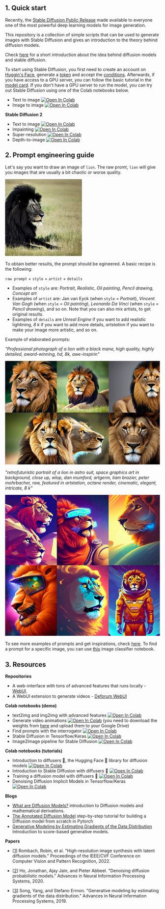 ## 1. Quick start 

Recently, the [Stable Diffusion Public Release](https://stability.ai/blog/stable-diffusion-public-release) made available to everyone one of the most powerful deep learning models for image generation. 

This repository is a collection of simple scripts that can be used to generate images with Stable Diffusion and gives an introduction to the theory behind diffusion models.

Check [here](https://docs.google.com/presentation/d/1jUO9jZLtUGoK7kgg0kurBgDwDsNOLybrYKU-O2y98xM/edit?usp=sharing) for a short introduction about the idea behind diffusion models and stable diffusion.

To start using Stable Diffusion, you first need to create an account on [Huggin's Face](https://huggingface.co/), generate a [token](https://huggingface.co/docs/hub/security-tokens) and accept the [conditions](https://huggingface.co/CompVis/stable-diffusion-v1-4). Afterwards, if you have access to a GPU server, you can follow the basic tutorial in the [model card](https://huggingface.co/CompVis/stable-diffusion-v1-4).
If you don't have a GPU server to run the model, you can try out Stable Diffusion using one of the Colab notebooks below.

- Text to image [![Open In Colab](https://colab.research.google.com/assets/colab-badge.svg)](https://colab.research.google.com/drive/1MyESLsR8D5l_EBqumwxL0eMzNmd3uqs6?usp=sharing)
- Image to image [![Open In Colab](https://colab.research.google.com/assets/colab-badge.svg)](https://colab.research.google.com/drive/1zjr9n60q3G8Qd87WG3ZnjDgI-D1YBCbG?usp=sharing)

**Stable Diffusion 2**
- Text to image [![Open In Colab](https://colab.research.google.com/assets/colab-badge.svg)](https://colab.research.google.com/drive/1e8MV75aD66It0WXo5-ddUEjfvhVG8URv?usp=sharing)
- Impainting [![Open In Colab](https://colab.research.google.com/assets/colab-badge.svg)](https://colab.research.google.com/drive/1JuTzAY0NzojvSU-rB4BNI9F8z3tcv9iX?usp=sharing)
- Super-resolution [![Open In Colab](https://colab.research.google.com/assets/colab-badge.svg)](https://colab.research.google.com/drive/1qnKCWs4IB-n1xfCjeNgbaSu-mFwp7bLv?usp=sharing)
- Depth-to-image [![Open In Colab](https://colab.research.google.com/assets/colab-badge.svg)](https://colab.research.google.com/drive/1wG2L3viHBb3vyPy1-l29bwTGePEA4gLJ?usp=sharing)

## 2. Prompt engineering guide
Let's say you want to draw an image of ``lion``. The raw promt, ``lion`` will give you images that are usually a bit chaotic or worse quality.


<div>
<img src="./img/lion_short.png" width="250"/>
</div>

To obtain better results, the prompt should be egineered. A basic recipe is the following:

``raw prompt`` + ``style`` + ``artist`` + ``details``

- Examples of ``style`` are: *Portrait*, *Realistic*, *Oil painting*, *Pencil drawing*, *Concept art*
- Examples of ``artist`` are: Jan van Eyck (when ``style`` = *Portrait*), *Vincent Van Gogh* (when ``style`` = *Oil painting*), *Leonardo Da Vinci* (when ``style`` = *Pencil drawing*), and so on. Note that you can also mix artists, to get original results.
- Examples of ``details`` are *Unreal Engine* if you want to add realistic lightining, *8 k* if you want to add more details, *artstation* if you want to make your image more artistic, and so on.

Example of elaborated prompts: 

*"Professional photograph of a lion with a black mane, high quality, highly detailed, award-winning, hd, 8k, awe-inspirin"*

<div>
<img src="./img/lion_long1.png" width="600"/>
</div>


*"retrofuturistic portrait of a lion in astro suit, space graphics art in background, close up, wlop, dan mumford, artgerm, liam brazier, peter mohrbacher, raw, featured in artstation, octane render, cinematic, elegant, intricate, 8 k"*

<div>
<img src="./img/lion_long.png" width="600"/>
</div>

To see more examples of prompts and get inspirations, check [here](https://lexica.art/). To find a prompt for a specific image, you can use [this](https://colab.research.google.com/github/pharmapsychotic/clip-interrogator/blob/main/clip_interrogator.ipynb?authuser=0&pli=1#scrollTo=rbDEMDGJrJEo) image classifier notebook. 


## 3. Resources

**Repositories**
- A web-interface with tons of advanced features that runs locally - [WebUI](https://github.com/AUTOMATIC1111/stable-diffusion-webui).
- A WebUI extension to generate videos - [Deforum WebUI](https://github.com/deforum-art/sd-webui-deforum)

**Colab notebooks (demo)**
- text2img and img2img with advanced features [![Open In Colab](https://colab.research.google.com/assets/colab-badge.svg)](https://colab.research.google.com/drive/1AfAmwLMd_Vx33O9IwY2TmO9wKZ8ABRRa)
- Generate video animations [![Open In Colab](https://colab.research.google.com/assets/colab-badge.svg)](https://colab.research.google.com/github/deforum/stable-diffusion/blob/main/Deforum_Stable_Diffusion.ipynb) (you need to download the weights from [here](https://huggingface.co/CompVis/stable-diffusion-v-1-4-original) and upload them to your Google Drive)
- Find prompts with the interrogator [![Open In Colab](https://colab.research.google.com/assets/colab-badge.svg)](https://colab.research.google.com/github/pharmapsychotic/clip-interrogator/blob/main/clip_interrogator.ipynb?authuser=0&pli=1#scrollTo=rbDEMDGJrJEo)
- Stable Diffusion in Tensorflow/Keras [![Open In Colab](https://colab.research.google.com/assets/colab-badge.svg)](https://colab.research.google.com/drive/1zVTa4mLeM_w44WaFwl7utTaa6JcaH1zK)
- Image2Image pipeline for Stable Diffusion [![Open In Colab](https://colab.research.google.com/assets/colab-badge.svg)](https://colab.research.google.com/github/patil-suraj/Notebooks/blob/master/image_2_image_using_diffusers.ipynb)

**Colab notebooks (tutorials)**
- Introduction to diffusers 🧨, the Hugging Face 🤗 library for diffusion models [![Open In Colab](https://colab.research.google.com/assets/colab-badge.svg)](https://colab.research.google.com/github/huggingface/notebooks/blob/main/diffusers/diffusers_intro.ipynb)
- Introduction to Stable Diffusion with diffusers 🧨 [![Open In Colab](https://colab.research.google.com/assets/colab-badge.svg)](https://colab.research.google.com/github/huggingface/notebooks/blob/main/diffusers/stable_diffusion.ipynb)
- Training a diffusion model with diffusers 🧨 [![Open In Colab](https://colab.research.google.com/assets/colab-badge.svg)](https://colab.research.google.com/gist/anton-l/f3a8206dae4125b93f05b1f5f703191d/diffusers_training_example.ipynb#scrollTo=smJeP67bF0yj)
- Denoising Diffusion Implicit Models in Tensorflow/Keras [![Open In Colab](https://colab.research.google.com/assets/colab-badge.svg)](https://colab.research.google.com/github/keras-team/keras-io/blob/master/examples/generative/ipynb/ddim.ipynb)


**Blogs**
- [What are Diffusion Models?](https://lilianweng.github.io/posts/2021-07-11-diffusion-models/#nice) introduction to Diffusion models and mathematical derivations.
- [The Annotated Diffusion Model](https://huggingface.co/blog/annotated-diffusion) step-by-step tutorial for building a Diffusion model from scratch in Pytorch
- [Generative Modeling by Estimating Gradients of the Data Distribution](https://yang-song.net/blog/2021/score/) Introduction to score-based generative models.

**Papers**
- [[1](https://openaccess.thecvf.com/content/CVPR2022/papers/Rombach_High-Resolution_Image_Synthesis_With_Latent_Diffusion_Models_CVPR_2022_paper.pdf)] Rombach, Robin, et al. "High-resolution image synthesis with latent diffusion models." Proceedings of the IEEE/CVF Conference on Computer Vision and Pattern Recognition, 2022.

- [[2](https://arxiv.org/abs/2006.11239)] Ho, Jonathan, Ajay Jain, and Pieter Abbeel. "Denoising diffusion probabilistic models." Advances in Neural Information Processing Systems, 2020.

- [[3](https://arxiv.org/abs/1907.05600)] Song, Yang, and Stefano Ermon. "Generative modeling by estimating gradients of the data distribution." Advances in Neural Information Processing Systems, 2019.
